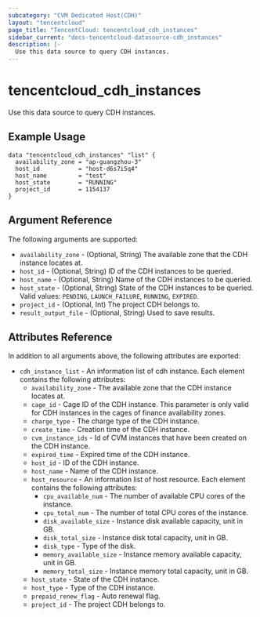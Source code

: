 ```yaml
---
subcategory: "CVM Dedicated Host(CDH)"
layout: "tencentcloud"
page_title: "TencentCloud: tencentcloud_cdh_instances"
sidebar_current: "docs-tencentcloud-datasource-cdh_instances"
description: |-
  Use this data source to query CDH instances.
---
```


# tencentcloud_cdh_instances

Use this data source to query CDH instances.

## Example Usage

```hcl
data "tencentcloud_cdh_instances" "list" {
  availability_zone = "ap-guangzhou-3"
  host_id           = "host-d6s7i5q4"
  host_name         = "test"
  host_state        = "RUNNING"
  project_id        = 1154137
}
```

## Argument Reference

The following arguments are supported:

* `availability_zone` - (Optional, String) The available zone that the CDH instance locates at.
* `host_id` - (Optional, String) ID of the CDH instances to be queried.
* `host_name` - (Optional, String) Name of the CDH instances to be queried.
* `host_state` - (Optional, String) State of the CDH instances to be queried. Valid values: `PENDING`, `LAUNCH_FAILURE`, `RUNNING`, `EXPIRED`.
* `project_id` - (Optional, Int) The project CDH belongs to.
* `result_output_file` - (Optional, String) Used to save results.

## Attributes Reference

In addition to all arguments above, the following attributes are exported:

* `cdh_instance_list` - An information list of cdh instance. Each element contains the following attributes:
  * `availability_zone` - The available zone that the CDH instance locates at.
  * `cage_id` - Cage ID of the CDH instance. This parameter is only valid for CDH instances in the cages of finance availability zones.
  * `charge_type` - The charge type of the CDH instance.
  * `create_time` - Creation time of the CDH instance.
  * `cvm_instance_ids` - Id of CVM instances that have been created on the CDH instance.
  * `expired_time` - Expired time of the CDH instance.
  * `host_id` - ID of the CDH instance.
  * `host_name` - Name of the CDH instance.
  * `host_resource` - An information list of host resource. Each element contains the following attributes:
    * `cpu_available_num` - The number of available CPU cores of the instance.
    * `cpu_total_num` - The number of total CPU cores of the instance.
    * `disk_available_size` - Instance disk available capacity, unit in GB.
    * `disk_total_size` - Instance disk total capacity, unit in GB.
    * `disk_type` - Type of the disk.
    * `memory_available_size` - Instance memory available capacity, unit in GB.
    * `memory_total_size` - Instance memory total capacity, unit in GB.
  * `host_state` - State of the CDH instance.
  * `host_type` - Type of the CDH instance.
  * `prepaid_renew_flag` - Auto renewal flag.
  * `project_id` - The project CDH belongs to.



